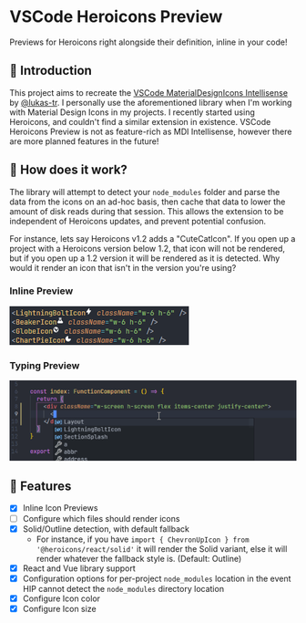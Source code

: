 # VSCode Heroicons Preview

Previews for Heroicons right alongside their definition, inline in your code!

## 👋 Introduction

This project aims to recreate the [VSCode MaterialDesignIcons Intellisense](https://github.com/lukas-tr/vscode-materialdesignicons-intellisense) by [@lukas-tr](https://github.com/lukas-tr). I personally use the aforementioned library when I'm working with Material Design Icons in my projects. I recently started using Heroicons, and couldn't find a similar extension in existence. VSCode Heroicons Preview is not as feature-rich as MDI Intellisense, however there are more planned features in the future!

## 🧠 How does it work?
The library will attempt to detect your `node_modules` folder and parse the data from the icons on an ad-hoc basis, then cache that data to lower the amount of disk reads during that session. This allows the extension to be independent of Heroicons updates, and prevent potential confusion.

For instance, lets say Heroicons v1.2 adds a "CuteCatIcon". If you open up a project with a Heroicons version below 1.2, that icon will not be rendered, but if you open up a 1.2 version it will be rendered as it is detected. Why would it render an icon that isn't in the version you're using?

### Inline Preview
![Inline Preview](/img/inline_preview.png)

### Typing Preview
![Typing Preview](/img/typing_preview.gif)

## 🎨 Features
- [x] Inline Icon Previews
- [ ] Configure which files should render icons
- [x] Solid/Outline detection, with default fallback
  - For instance, if you have `import { ChevronUpIcon } from '@heroicons/react/solid'` it will render the Solid variant, else it will render whatever the fallback style is. (Default: Outline)
- [x] React and Vue library support
- [x] Configuration options for per-project `node_modules` location in the event HIP cannot detect the `node_modules` directory location
- [x] Configure Icon color
- [x] Configure Icon size